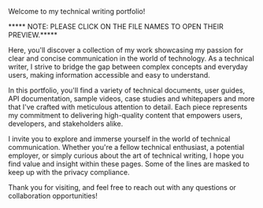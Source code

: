 Welcome to my technical writing portfolio! 

***** NOTE: PLEASE CLICK ON THE FILE NAMES TO OPEN THEIR PREVIEW.*****

Here, you'll discover a collection of my work showcasing my passion for clear and concise communication in the world of technology. As a technical writer, I strive to bridge the gap between complex concepts and everyday users, making information accessible and easy to understand.

In this portfolio, you'll find a variety of technical documents, user guides, API documentation, sample videos, case studies and whitepapers and more that I've crafted with meticulous attention to detail. Each piece represents my commitment to delivering high-quality content that empowers users, developers, and stakeholders alike.

I invite you to explore and immerse yourself in the world of technical communication. Whether you're a fellow technical enthusiast, a potential employer, or simply curious about the art of technical writing, I hope you find value and insight within these pages. Some of the lines are masked to keep up with the privacy compliance.

Thank you for visiting, and feel free to reach out with any questions or collaboration opportunities!








